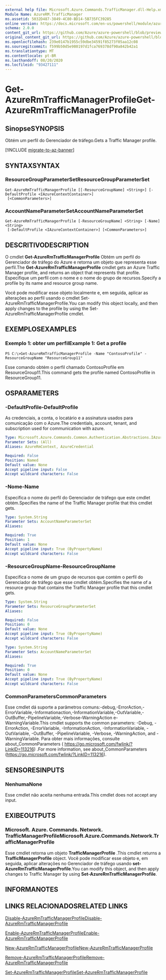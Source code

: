 ```yaml
---
external help file: Microsoft.Azure.Commands.TrafficManager.dll-Help.xml
Module Name: AzureRM.TrafficManager
ms.assetid: 5032D487-3849-4C80-BD14-5B735FC39285
online version: https://docs.microsoft.com/en-us/powershell/module/azurerm.trafficmanager/get-azurermtrafficmanagerprofile
schema: 2.0.0
content_git_url: https://github.com/Azure/azure-powershell/blob/preview/src/ResourceManager/TrafficManager/Commands.TrafficManager2/help/Get-AzureRmTrafficManagerProfile.md
original_content_git_url: https://github.com/Azure/azure-powershell/blob/preview/src/ResourceManager/TrafficManager/Commands.TrafficManager2/help/Get-AzureRmTrafficManagerProfile.md
ms.openlocfilehash: 239e0147b1955c59dbe34591f85273f05aa12c08
ms.sourcegitcommit: f599b50d5e980197d1fca769378df90a842b42a1
ms.translationtype: MT
ms.contentlocale: pt-BR
ms.lasthandoff: 08/20/2020
ms.locfileid: "93427111"
---
```

# <span data-ttu-id="fa521-101">Get-AzureRmTrafficManagerProfile</span><span class="sxs-lookup"><span data-stu-id="fa521-101">Get-AzureRmTrafficManagerProfile</span></span>

## <span data-ttu-id="fa521-102">Sinopse</span><span class="sxs-lookup"><span data-stu-id="fa521-102">SYNOPSIS</span></span>
<span data-ttu-id="fa521-103">Obtém um perfil do Gerenciador de tráfego.</span><span class="sxs-lookup"><span data-stu-id="fa521-103">Gets a Traffic Manager profile.</span></span>

[!INCLUDE [migrate-to-az-banner](../../includes/migrate-to-az-banner.md)]

## <span data-ttu-id="fa521-104">SYNTAX</span><span class="sxs-lookup"><span data-stu-id="fa521-104">SYNTAX</span></span>

### <span data-ttu-id="fa521-105">ResourceGroupParameterSet</span><span class="sxs-lookup"><span data-stu-id="fa521-105">ResourceGroupParameterSet</span></span>
```
Get-AzureRmTrafficManagerProfile [[-ResourceGroupName] <String>] [-DefaultProfile <IAzureContextContainer>]
 [<CommonParameters>]
```

### <span data-ttu-id="fa521-106">AccountNameParameterSet</span><span class="sxs-lookup"><span data-stu-id="fa521-106">AccountNameParameterSet</span></span>
```
Get-AzureRmTrafficManagerProfile [-ResourceGroupName] <String> [-Name] <String>
 [-DefaultProfile <IAzureContextContainer>] [<CommonParameters>]
```

## <span data-ttu-id="fa521-107">DESCRITIVO</span><span class="sxs-lookup"><span data-stu-id="fa521-107">DESCRIPTION</span></span>
<span data-ttu-id="fa521-108">O cmdlet **Get-AzureRmTrafficManagerProfile** Obtém um perfil do Gerenciador de tráfego do Azure e retorna um objeto que representa esse perfil.</span><span class="sxs-lookup"><span data-stu-id="fa521-108">The **Get-AzureRmTrafficManagerProfile** cmdlet gets an Azure Traffic Manager profile, and returns an object that represents that profile.</span></span>
<span data-ttu-id="fa521-109">Especifique um perfil com o nome e o nome do grupo de recursos.</span><span class="sxs-lookup"><span data-stu-id="fa521-109">Specify a profile by its name and resource group name.</span></span>

<span data-ttu-id="fa521-110">Você pode modificar esse objeto localmente e, em seguida, aplicar as alterações ao perfil usando o cmdlet Set-AzureRmTrafficManagerProfile.</span><span class="sxs-lookup"><span data-stu-id="fa521-110">You can modify this object locally, and then apply changes to the profile by using the Set-AzureRmTrafficManagerProfile cmdlet.</span></span>

## <span data-ttu-id="fa521-111">EXEMPLOS</span><span class="sxs-lookup"><span data-stu-id="fa521-111">EXAMPLES</span></span>

### <span data-ttu-id="fa521-112">Exemplo 1: obter um perfil</span><span class="sxs-lookup"><span data-stu-id="fa521-112">Example 1: Get a profile</span></span>
```
PS C:\>Get-AzureRmTrafficManagerProfile -Name "ContosoProfile" -ResourceGroupName "ResourceGroup11"
```

<span data-ttu-id="fa521-113">Esse comando obtém o perfil chamado ContosoProfile em ResourceGroup11.</span><span class="sxs-lookup"><span data-stu-id="fa521-113">This command gets the profile named ContosoProfile in ResourceGroup11.</span></span>

## <span data-ttu-id="fa521-114">OS</span><span class="sxs-lookup"><span data-stu-id="fa521-114">PARAMETERS</span></span>

### <span data-ttu-id="fa521-115">-DefaultProfile</span><span class="sxs-lookup"><span data-stu-id="fa521-115">-DefaultProfile</span></span>
<span data-ttu-id="fa521-116">As credenciais, a conta, o locatário e a assinatura usados para comunicação com o Azure.</span><span class="sxs-lookup"><span data-stu-id="fa521-116">The credentials, account, tenant, and subscription used for communication with azure.</span></span>

```yaml
Type: Microsoft.Azure.Commands.Common.Authentication.Abstractions.IAzureContextContainer
Parameter Sets: (All)
Aliases: AzureRmContext, AzureCredential

Required: False
Position: Named
Default value: None
Accept pipeline input: False
Accept wildcard characters: False
```

### <span data-ttu-id="fa521-117">-Nome</span><span class="sxs-lookup"><span data-stu-id="fa521-117">-Name</span></span>
<span data-ttu-id="fa521-118">Especifica o nome do perfil do Gerenciador de tráfego que este cmdlet obtém.</span><span class="sxs-lookup"><span data-stu-id="fa521-118">Specifies the name of the Traffic Manager profile that this cmdlet gets.</span></span>

```yaml
Type: System.String
Parameter Sets: AccountNameParameterSet
Aliases:

Required: True
Position: 1
Default value: None
Accept pipeline input: True (ByPropertyName)
Accept wildcard characters: False
```

### <span data-ttu-id="fa521-119">-ResourceGroupName</span><span class="sxs-lookup"><span data-stu-id="fa521-119">-ResourceGroupName</span></span>
<span data-ttu-id="fa521-120">Especifica o nome de um grupo de recursos que contém o perfil do Gerenciador de tráfego que esse cmdlet obtém.</span><span class="sxs-lookup"><span data-stu-id="fa521-120">Specifies the name of a resource group that contains the Traffic Manager profile that this cmdlet gets.</span></span>

```yaml
Type: System.String
Parameter Sets: ResourceGroupParameterSet
Aliases:

Required: False
Position: 0
Default value: None
Accept pipeline input: True (ByPropertyName)
Accept wildcard characters: False
```

```yaml
Type: System.String
Parameter Sets: AccountNameParameterSet
Aliases:

Required: True
Position: 0
Default value: None
Accept pipeline input: True (ByPropertyName)
Accept wildcard characters: False
```

### <span data-ttu-id="fa521-121">CommonParameters</span><span class="sxs-lookup"><span data-stu-id="fa521-121">CommonParameters</span></span>
<span data-ttu-id="fa521-122">Esse cmdlet dá suporte a parâmetros comuns:-debug,-ErrorAction,-ErrorVariable,-Informationaction,-InformationVariable,-OutVariable,-OutBuffer,-PipelineVariable,-Verbose-WarningAction e-WarningVariable.</span><span class="sxs-lookup"><span data-stu-id="fa521-122">This cmdlet supports the common parameters: -Debug, -ErrorAction, -ErrorVariable, -InformationAction, -InformationVariable, -OutVariable, -OutBuffer, -PipelineVariable, -Verbose, -WarningAction, and -WarningVariable.</span></span> <span data-ttu-id="fa521-123">Para obter mais informações, consulte about_CommonParameters ( https://go.microsoft.com/fwlink/?LinkID=113216) .</span><span class="sxs-lookup"><span data-stu-id="fa521-123">For more information, see about_CommonParameters (https://go.microsoft.com/fwlink/?LinkID=113216).</span></span>

## <span data-ttu-id="fa521-124">SENSORES</span><span class="sxs-lookup"><span data-stu-id="fa521-124">INPUTS</span></span>

### <span data-ttu-id="fa521-125">Nenhuma</span><span class="sxs-lookup"><span data-stu-id="fa521-125">None</span></span>
<span data-ttu-id="fa521-126">Esse cmdlet não aceita nenhuma entrada.</span><span class="sxs-lookup"><span data-stu-id="fa521-126">This cmdlet does not accept any input.</span></span>

## <span data-ttu-id="fa521-127">EXIBE</span><span class="sxs-lookup"><span data-stu-id="fa521-127">OUTPUTS</span></span>

### <span data-ttu-id="fa521-128">Microsoft. Azure. Commands. Network. TrafficManagerProfile</span><span class="sxs-lookup"><span data-stu-id="fa521-128">Microsoft.Azure.Commands.Network.TrafficManagerProfile</span></span>
<span data-ttu-id="fa521-129">Esse cmdlet retorna um objeto **TrafficManagerProfile** .</span><span class="sxs-lookup"><span data-stu-id="fa521-129">This cmdlet returns a **TrafficManagerProfile** object.</span></span>
<span data-ttu-id="fa521-130">Você pode modificar esse objeto e, em seguida, aplicar alterações no Gerenciador de tráfego usando **set-AzureRmTrafficManagerProfile**.</span><span class="sxs-lookup"><span data-stu-id="fa521-130">You can modify this object, and then apply changes to Traffic Manager by using **Set-AzureRmTrafficManagerProfile**.</span></span>

## <span data-ttu-id="fa521-131">INFORMA</span><span class="sxs-lookup"><span data-stu-id="fa521-131">NOTES</span></span>

## <span data-ttu-id="fa521-132">LINKS RELACIONADOS</span><span class="sxs-lookup"><span data-stu-id="fa521-132">RELATED LINKS</span></span>

[<span data-ttu-id="fa521-133">Disable-AzureRmTrafficManagerProfile</span><span class="sxs-lookup"><span data-stu-id="fa521-133">Disable-AzureRmTrafficManagerProfile</span></span>](./Disable-AzureRmTrafficManagerProfile.md)

[<span data-ttu-id="fa521-134">Enable-AzureRmTrafficManagerProfile</span><span class="sxs-lookup"><span data-stu-id="fa521-134">Enable-AzureRmTrafficManagerProfile</span></span>](./Enable-AzureRmTrafficManagerProfile.md)

[<span data-ttu-id="fa521-135">New-AzureRmTrafficManagerProfile</span><span class="sxs-lookup"><span data-stu-id="fa521-135">New-AzureRmTrafficManagerProfile</span></span>](./New-AzureRmTrafficManagerProfile.md)

[<span data-ttu-id="fa521-136">Remove-AzureRmTrafficManagerProfile</span><span class="sxs-lookup"><span data-stu-id="fa521-136">Remove-AzureRmTrafficManagerProfile</span></span>](./Remove-AzureRmTrafficManagerProfile.md)

[<span data-ttu-id="fa521-137">Set-AzureRmTrafficManagerProfile</span><span class="sxs-lookup"><span data-stu-id="fa521-137">Set-AzureRmTrafficManagerProfile</span></span>](./Set-AzureRmTrafficManagerProfile.md)


